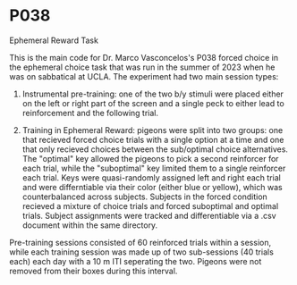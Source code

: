 # P038
Ephemeral Reward Task


This is the main code for Dr. Marco Vasconcelos's P038 forced choice in the
ephemeral choice task that was run in the summer of 2023 when he was on 
sabbatical at UCLA. The experiment had two main session types: 
    
  1)  Instrumental pre-training: one of the two b/y stimuli were placed either
      on the left or right part of the screen and a single peck to either
      lead to reinforcement and the following trial. 
      
  2) Training in Ephemeral Reward: pigeons were split into two groups: one
      that recieved forced choice trials with a single option at a time 
      and one that only recieved choices between the sub/optimal choice
      alternatives. The "optimal" key allowed the pigeons to pick a second
      reinforcer for each trial, while the "suboptimal" key limited them
      to a single reinforcer each trial. Keys were quasi-randomly assigned
      left and right each trial and were differntiable via their color (either
      blue or yellow), which was counterbalanced across subjects. Subjects in
      the forced condition recieved a mixture of choice trials and forced
      suboptimal and optimal trials. Subject assignments were tracked and 
      differentiable via a .csv document within the same directory.
        
Pre-training sessions consisted of 60 reinforced trials within a session, while
each training session was made up of two sub-sessions (40 trials each) each day
with a 10 m ITI seperating the two. Pigeons were not removed from their boxes
during this interval.
